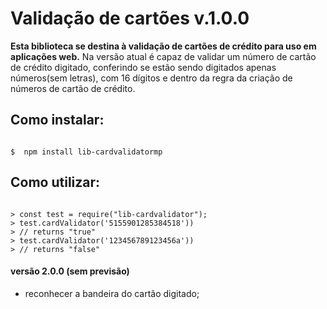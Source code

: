 # Validação de cartões v.1.0.0

**Esta biblioteca se destina à validação de cartões de crédito para uso em aplicações web.**
Na versão atual é capaz de validar um número de cartão de crédito digitado, conferindo se estão sendo digitados apenas números(sem letras), com 16 dígitos e dentro da regra da criação de números de cartão de crédito.

## Como instalar:

```shell

$  npm install lib-cardvalidatormp

```

## Como utilizar:

```node

> const test = require("lib-cardvalidator");
> test.cardValidator('5155901285384518'))
> // returns "true"
> test.cardValidator('123456789123456a'))
> // returns "false"

```

#### versão 2.0.0 (sem previsão)
- reconhecer a bandeira do cartão digitado;